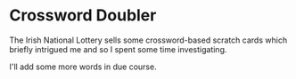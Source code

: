 # Crossword Doubler
The Irish National Lottery sells some crossword-based scratch cards which briefly intrigued me and so I spent some time investigating.

I'll add some more words in due course.
